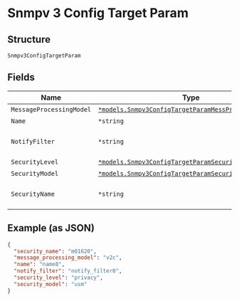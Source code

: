 
# Snmpv 3 Config Target Param

## Structure

`Snmpv3ConfigTargetParam`

## Fields

| Name | Type | Tags | Description |
|  --- | --- | --- | --- |
| `MessageProcessingModel` | [`*models.Snmpv3ConfigTargetParamMessProcessModelEnum`](../../doc/models/snmpv-3-config-target-param-mess-process-model-enum.md) | Optional | - |
| `Name` | `*string` | Optional | - |
| `NotifyFilter` | `*string` | Optional | refer to profile-name in notify_filter |
| `SecurityLevel` | [`*models.Snmpv3ConfigTargetParamSecurityLevelEnum`](../../doc/models/snmpv-3-config-target-param-security-level-enum.md) | Optional | - |
| `SecurityModel` | [`*models.Snmpv3ConfigTargetParamSecurityModelEnum`](../../doc/models/snmpv-3-config-target-param-security-model-enum.md) | Optional | - |
| `SecurityName` | `*string` | Optional | refer to security_name in usm |

## Example (as JSON)

```json
{
  "security_name": "m01620",
  "message_processing_model": "v2c",
  "name": "name8",
  "notify_filter": "notify_filter0",
  "security_level": "privacy",
  "security_model": "usm"
}
```

